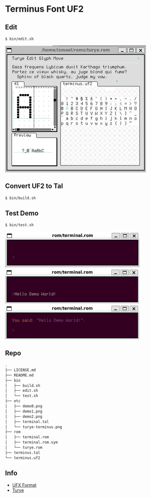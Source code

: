 # Terminus Font UF2

## Edit

```bash
$ bin/edit.sh
```

![turye-terminus](etc/turye-terminus.png)

## Convert UF2 to Tal

```bash
$ bin/build.sh
```

## Test Demo

```bash
$ bin/test.sh
```

![terminal-demo-0](etc/demo0.png)
![terminal-demo-1](etc/demo1.png)
![terminal-demo-2](etc/demo2.png)

## Repo

```bash
.
├── LICENSE.md
├── README.md
├── bin
│   ├── build.sh
│   ├── edit.sh
│   └── test.sh
├── etc
│   ├── demo0.png
│   ├── demo1.png
│   ├── demo2.png
│   ├── terminal.tal
│   └── turye-terminus.png
├── rom
│   ├── terminal.rom
│   ├── terminal.rom.sym
│   └── turye.rom
├── terminus.tal
└── terminus.uf2
```

## Info

* [UFX Format](https://wiki.xxiivv.com/site/ufx_format.html)
* [Turye](https://wiki.xxiivv.com/site/turye.html)
